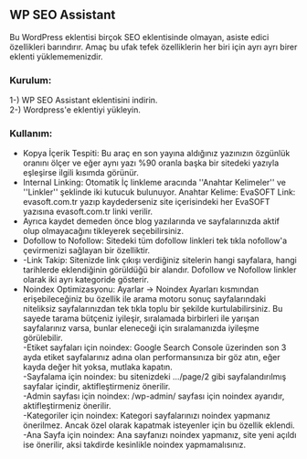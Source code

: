 <!-- wp:heading -->
<h2 class="wp-block-heading">WP SEO Assistant</h2>
<!-- /wp:heading -->

<!-- wp:paragraph -->
<p>Bu WordPress eklentisi birçok SEO eklentisinde olmayan, asiste edici özellikleri barındırır. Amaç bu ufak tefek özelliklerin her biri için ayrı ayrı birer eklenti yüklememenizdir.</p>
<!-- /wp:paragraph -->

<!-- wp:heading {"level":3} -->
<h3 class="wp-block-heading">Kurulum:</h3>
<!-- /wp:heading -->

<!-- wp:paragraph -->
<p>1-) WP SEO Assistant eklentisini indirin.<br>2-) Wordpress'e eklentiyi yükleyin.</p>
<!-- /wp:paragraph -->

<!-- wp:heading {"level":3} -->
<h3 class="wp-block-heading">Kullanım:</h3>
<!-- /wp:heading -->

<!-- wp:list -->
<ul><!-- wp:list-item -->
<li>Kopya İçerik Tespiti: Bu araç en son yayına aldığınız yazınızın özgünlük oranını ölçer ve eğer aynı yazı %90 oranla başka bir sitedeki yazıyla eşleşirse ilgili kısımda görünür.</li>
<!-- /wp:list-item -->

<!-- wp:list-item -->
<li>Internal Linking: Otomatik İç linkleme aracında ''Anahtar Kelimeler'' ve ''Linkler'' şeklinde iki kutucuk bulunuyor. Anahtar Kelime: EvaSOFT Link: evasoft.com.tr yazıp kaydederseniz site içerisindeki her EvaSOFT yazısına evasoft.com.tr linki verilir.</li>
<!-- /wp:list-item -->

<!-- wp:list-item -->
<li>Ayrıca kaydet demeden önce blog yazılarında ve sayfalarınızda aktif olup olmayacağını tikleyerek seçebilirsiniz.</li>
<!-- /wp:list-item -->

<!-- wp:list-item -->
<li>Dofollow to Nofollow: Sitedeki tüm dofollow linkleri tek tıkla nofollow'a çevirmenizi sağlayan bir özelliktir.</li>
<!-- /wp:list-item -->

<!-- wp:list-item -->
<li>-Link Takip: Sitenizde link çıkışı verdiğiniz sitelerin hangi sayfalara, hangi tarihlerde eklendiğinin görüldüğü bir alandır. Dofollow ve Nofollow linkler olarak iki ayrı kategoride gösterir.</li>
<!-- /wp:list-item -->

<!-- wp:list-item -->
<li>Noindex Optimizasyonu: Ayarlar -> Noindex Ayarları kısmından erişebileceğiniz bu özellik ile arama motoru sonuç sayfalarındaki niteliksiz sayfalarınızdan tek tıkla toplu bir şekilde kurtulabilirsiniz. Bu sayede tarama bütçeniz iyileşir, sıralamada birbirleri ile yarışan sayfalarınız varsa, bunlar eleneceği için sıralamanızda iyileşme görülebilir. <br>-Etiket sayfaları için noindex: Google Search Console üzerinden son 3 ayda etiket sayfalarınız adına olan performansınıza bir göz atın, eğer kayda değer hit yoksa, mutlaka kapatın. <br>-Sayfalama için noindex: bu sitenizdeki .../page/2 gibi sayfalandırılmış sayfalar içindir, aktifleştirmeniz önerilir.<br>-Admin sayfası için noindex: /wp-admin/ sayfası için noindex ayarıdır, aktifleştirmeniz önerilir. <br>-Kategoriler için noindex: Kategori sayfalarınızı noindex yapmanız önerilmez. Ancak özel olarak kapatmak isteyenler için bu özellik eklendi.<br>-Ana  Sayfa için noindex: Ana sayfanızı noindex yapmanız, site yeni açıldı ise önerilir, aksi takdirde kesinlikle noindex yapmamalısınız. <br></li>
<!-- /wp:list-item --></ul>
<!-- /wp:list -->
